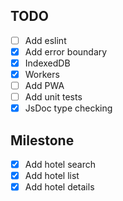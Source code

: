 ## TODO

- [ ] Add eslint
- [x] Add error boundary
- [x] IndexedDB
- [x] Workers
- [ ] Add PWA
- [ ] Add unit tests
- [x] JsDoc type checking

## Milestone

- [x] Add hotel search
- [x] Add hotel list
- [x] Add hotel details